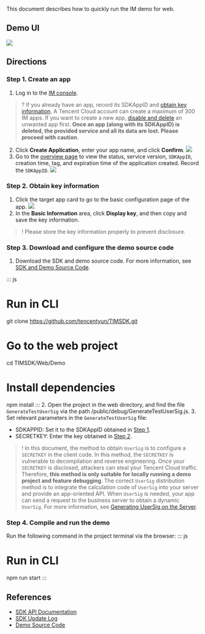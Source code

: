 This document describes how to quickly run the IM demo for web.
                    

## Demo UI
![](https://qcloudimg.tencent-cloud.cn/raw/fe5b7406d6b6061918c393019aee2980.png)


## Directions
[](id:step1)
### Step 1. Create an app
1. Log in to the [IM console](https://console.cloud.tencent.com/im).
>? If you already have an app, record its SDKAppID and [obtain key information](#step2).
>A Tencent Cloud account can create a maximum of 300 IM apps. If you want to create a new app, [disable and delete](https://intl.cloud.tencent.com/document/product/1047/34540) an unwanted app first. **Once an app (along with its SDKAppID) is deleted, the provided service and all its data are lost. Please proceed with caution**.
2. Click **Create Application**, enter your app name, and click **Confirm**.
![](https://main.qcloudimg.com/raw/15e61a874a0640d517eeb67e922a14bc.png)
3. Go to the [overview page](https://console.cloud.tencent.com/im) to view the status, service version, `SDKAppID`, creation time, tag, and expiration time of the application created. Record the `SDKAppID`.
![](https://main.qcloudimg.com/raw/7954cc2882d050f68cd5d1df2ee776a6.png)


[](id:step2)
### Step 2. Obtain key information
1. Click the target app card to go to the basic configuration page of the app.
![](https://qcloudimg.tencent-cloud.cn/raw/8d469e975f1ca5a2f3dbc9c6fe8774f5.png)
2. In the **Basic Information** area, click **Display key**, and then copy and save the key information.
>! Please store the key information properly to prevent disclosure.

[](id:step3)
### Step 3. Download and configure the demo source code

1. Download the SDK and demo source code. For more information, see [SDK and Demo Source Code](https://intl.cloud.tencent.com/document/product/1047/33996).
<dx-codeblock>
:::  js

# Run in CLI
git clone https://github.com/tencentyun/TIMSDK.git

# Go to the web project

cd TIMSDK/Web/Demo

# Install dependencies
npm install
:::
</dx-codeblock>
2. Open the project in the web directory, and find the file `GenerateTestUserSig` via the path /public/debug/GenerateTestUserSig.js.
3. Set relevant parameters in the `GenerateTestUserSig` file:
 - SDKAPPID: Set it to the SDKAppID obtained in [Step 1](#step1).
 - SECRETKEY: Enter the key obtained in [Step 2](#step2).


>! In this document, the method to obtain `UserSig` is to configure a `SECRETKEY` in the client code. In this method, the `SECRETKEY` is vulnerable to decompilation and reverse engineering. Once your `SECRETKEY` is disclosed, attackers can steal your Tencent Cloud traffic. Therefore, **this method is only suitable for locally running a demo project and feature debugging**.
> The correct `UserSig` distribution method is to integrate the calculation code of `UserSig` into your server and provide an app-oriented API. When `UserSig` is needed, your app can send a request to the business server to obtain a dynamic `UserSig`. For more information, see [Generating UserSig on the Server](https://intl.cloud.tencent.com/document/product/1047/34385).

[](id:step4)
### Step 4. Compile and run the demo
Run the following command in the project terminal via the browser:
<dx-codeblock>
:::  js
# Run in CLI
npm run start
:::
</dx-codeblock>

## References

- [SDK API Documentation](https://web.sdk.qcloud.com/im/doc/en/SDK.html)
- [SDK Update Log](https://intl.cloud.tencent.com/document/product/1047/34281)
- [Demo Source Code](https://github.com/tencentyun/TIMSDK/tree/master/Web/Demo)
